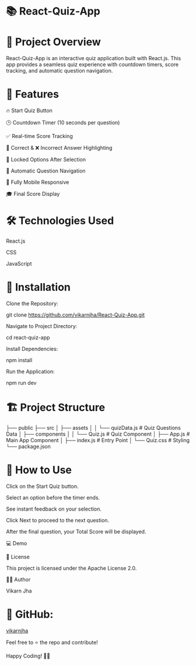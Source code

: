 # 📚 React-Quiz-App

# 🚀 Project Overview

React-Quiz-App is an interactive quiz application built with React.js. This app provides a seamless quiz experience with countdown timers, score tracking, and automatic question navigation.

# 🎯 Features

🔥 Start Quiz Button

🕒 Countdown Timer (10 seconds per question)

✅ Real-time Score Tracking

🎯 Correct & ❌ Incorrect Answer Highlighting

🔐 Locked Options After Selection

🔄 Automatic Question Navigation

📱 Fully Mobile Responsive

🎓 Final Score Display


# 🛠️ Technologies Used

React.js

CSS

JavaScript

# 📌 Installation

Clone the Repository:

git clone https://github.com/vikarnjha/React-Quiz-App.git

Navigate to Project Directory:

cd react-quiz-app

Install Dependencies:

npm install

Run the Application:

npm run dev

# 🏗️ Project Structure

├── public
├── src
│   ├── assets
│   │   └── quizData.js       # Quiz Questions Data
│   ├── components
│   │   └── Quiz.js          # Quiz Component
│   ├── App.js               # Main App Component
│   ├── index.js             # Entry Point
│   └── Quiz.css             # Styling
└── package.json

# 🎯 How to Use

Click on the Start Quiz button.

Select an option before the timer ends.

See instant feedback on your selection.

Click Next to proceed to the next question.

After the final question, your Total Score will be displayed.

💻 Demo



📜 License

This project is licensed under the Apache License 2.0.

👨‍💻 Author

Vikarn Jha

# 📌 GitHub: 

[vikarnjha](https://github.com/vikarnjha)


Feel free to ⭐ the repo and contribute!

Happy Coding! 🎯🚀